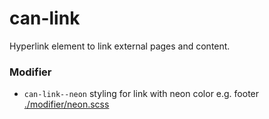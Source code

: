 # can-link

Hyperlink element to link external pages and content.

### Modifier
* `can-link--neon` styling for link with neon color e.g. footer [./modifier/neon.scss](./modifier/neon.scss)
